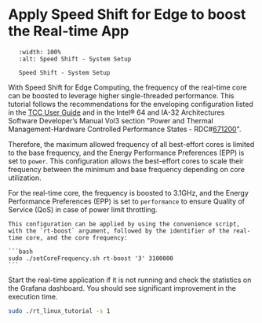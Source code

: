 # Apply Speed Shift for Edge to boost the Real-time App

```{figure} images/tcc_setup_CAT_isol_boost.drawio.svg
   :width: 100%
   :alt: Speed Shift - System Setup

   Speed Shift - System Setup
```

With Speed Shift for Edge Computing, the frequency of the real-time core can be boosted to leverage higher single-threaded performance.
This tutorial follows the recommendations for the enveloping configuration listed in the [TCC User Guide](https://www.intel.com/content/www/us/en/content-details/831067/public-intel-time-coordinated-compute-tcc-user-guide.html) and in the Intel® 64 and IA-32 Architectures Software Developer’s Manual Vol3 section "Power and Thermal Management-Hardware Controlled Performance States - RDC#[671200](https://cdrdv2.intel.com/v1/dl/getContent/671200)".

Therefore, the maximum allowed frequency of all best-effort cores is limited to the base frequency, and the Energy Performance Preferences (EPP) is set to `power`. This configuration allows the best-effort cores to scale their frequency between the minimum and base frequency depending on core utilization.

For the real-time core, the frequency is boosted to 3.1GHz, and the Energy Performance Preferences (EPP) is set to `performance` to ensure Quality of Service (QoS) in case of power limit throttling.

````{note}
This configuration can be applied by using the convenience script, with the `rt-boost` argument, followed by the identifier of the real-time core, and the core frequency:

```bash
sudo ./setCoreFrequency.sh rt-boost '3' 3100000
```
````

Start the real-time application if it is not running and check the statistics on the Grafana dashboard.
You should see significant improvement in the execution time. 

```bash
sudo ./rt_linux_tutorial -s 1
```
